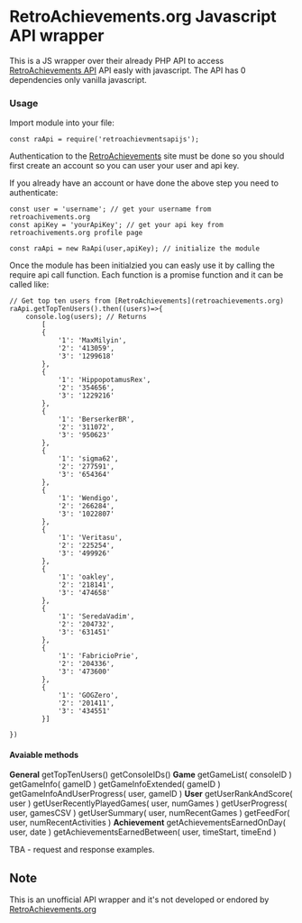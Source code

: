 # RetroAchievements.org Javascript API wrapper 
This is a JS wrapper over their already PHP API to access [RetroAchievements API](retroachievements.org) API easly with javascript. The API has 0 dependencies only vanilla javascript.

### Usage
Import module into your file:
````
const raApi = require('retroachievmentsapijs');
````
Authentication to the [RetroAchievements](retroachievements.org) site must be done so you should first create an account so you can user your user and api key.

If you already have an account or have done the above step you need to authenticate:
````
const user = 'username'; // get your username from retroachivements.org
const apiKey = 'yourApiKey'; // get your api key from retroachivements.org profile page
````
````
const raApi = new RaApi(user,apiKey); // initialize the module
````
Once the module has been initialzied you can easly use it by calling the require api call function. Each function is a promise function and it can be called like:
````
// Get top ten users from [RetroAchievements](retroachievements.org)
raApi.getTopTenUsers().then((users)=>{
    console.log(users); // Returns
        [
        {
        	'1': 'MaxMilyin',
        	'2': '413059',
        	'3': '1299618'
        },
        {
        	'1': 'HippopotamusRex',
        	'2': '354656',
        	'3': '1229216'
        },
        {
        	'1': 'BerserkerBR',
        	'2': '311072',
        	'3': '950623'
        },
        {
        	'1': 'sigma62',
        	'2': '277591',
        	'3': '654364'
        },
        {
        	'1': 'Wendigo',
        	'2': '266284',
        	'3': '1022807'
        },
        {
        	'1': 'Veritasu',
        	'2': '225254',
        	'3': '499926'
        },
        {
        	'1': 'oakley',
        	'2': '218141',
        	'3': '474658'
        },
        {
        	'1': 'SeredaVadim',
        	'2': '204732',
        	'3': '631451'
        },
        {
        	'1': 'FabricioPrie',
        	'2': '204336',
        	'3': '473600'
        },
        {
        	'1': 'GOGZero',
        	'2': '201411',
        	'3': '434551'
        }]
    
})
````

#### Avaiable methods

**General**
getTopTenUsers()
getConsoleIDs()
**Game**
getGameList( consoleID )
getGameInfo( gameID )
getGameInfoExtended( gameID )
getGameInfoAndUserProgress( user, gameID )
**User**
getUserRankAndScore( user )
getUserRecentlyPlayedGames( user, numGames )
getUserProgress( user, gamesCSV )
getUserSummary( user, numRecentGames )
getFeedFor( user, numRecentActivities )
**Achievement**
getAchievementsEarnedOnDay( user, date )
getAchievementsEarnedBetween( user, timeStart, timeEnd )

TBA - request and response examples.


## Note

This is an unofficial API wrapper and it's not developed or endored by [RetroAchievements.org](retroachievements.org)